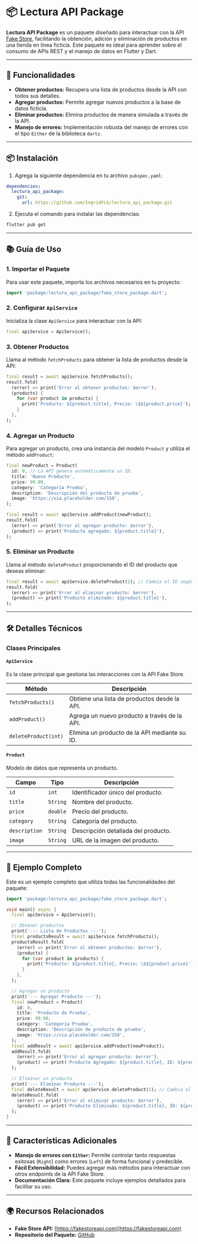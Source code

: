 
# 📦 Lectura API Package

**Lectura API Package** es un paquete diseñado para interactuar con la API [Fake Store](https://fakestoreapi.com), facilitando la obtención, adición y eliminación de productos en una tienda en línea ficticia. Este paquete es ideal para aprender sobre el consumo de APIs REST y el manejo de datos en Flutter y Dart.

---

## 🚀 Funcionalidades

- **Obtener productos:** Recupera una lista de productos desde la API con todos sus detalles.
- **Agregar productos:** Permite agregar nuevos productos a la base de datos ficticia.
- **Eliminar productos:** Elimina productos de manera simulada a través de la API.
- **Manejo de errores:** Implementación robusta del manejo de errores con el tipo `Either` de la biblioteca `dartz`.

---

## 📦 Instalación

1. Agrega la siguiente dependencia en tu archivo `pubspec.yaml`:

```yaml
dependencies:
  lectura_api_package:
    git:
      url: https://github.com/IngridFLG/lectura_api_package.git
```

2. Ejecuta el comando para instalar las dependencias:

```bash
flutter pub get
```

---

## 📚 Guía de Uso

### 1. **Importar el Paquete**

Para usar este paquete, importa los archivos necesarios en tu proyecto:

```dart
import 'package:lectura_api_package/fake_store_package.dart';
```

### 2. **Configurar `ApiService`**

Inicializa la clase `ApiService` para interactuar con la API:

```dart
final apiService = ApiService();
```

### 3. **Obtener Productos**

Llama al método `fetchProducts` para obtener la lista de productos desde la API:

```dart
final result = await apiService.fetchProducts();
result.fold(
  (error) => print('Error al obtener productos: $error'),
  (products) {
    for (var product in products) {
      print('Producto: ${product.title}, Precio: \$${product.price}');
    }
  },
);
```

### 4. **Agregar un Producto**

Para agregar un producto, crea una instancia del modelo `Product` y utiliza el método `addProduct`:

```dart
final newProduct = Product(
  id: 0, // La API genera automáticamente un ID.
  title: 'Nuevo Producto',
  price: 99.99,
  category: 'Categoría Prueba',
  description: 'Descripción del producto de prueba',
  image: 'https://via.placeholder.com/150',
);

final result = await apiService.addProduct(newProduct);
result.fold(
  (error) => print('Error al agregar producto: $error'),
  (product) => print('Producto agregado: ${product.title}'),
);
```

### 5. **Eliminar un Producto**

Llama al método `deleteProduct` proporcionando el ID del producto que deseas eliminar:

```dart
final result = await apiService.deleteProduct(1); // Cambia el ID según sea necesario.
result.fold(
  (error) => print('Error al eliminar producto: $error'),
  (product) => print('Producto eliminado: ${product.title}'),
);
```

---

## 🛠️ Detalles Técnicos

### **Clases Principales**

#### `ApiService`

Es la clase principal que gestiona las interacciones con la API Fake Store.

| **Método**          | **Descripción**                                    |
|----------------------|----------------------------------------------------|
| `fetchProducts()`    | Obtiene una lista de productos desde la API.       |
| `addProduct()`       | Agrega un nuevo producto a través de la API.       |
| `deleteProduct(int)` | Elimina un producto de la API mediante su ID.      |

#### `Product`

Modelo de datos que representa un producto.

| **Campo**       | **Tipo**  | **Descripción**                              |
|------------------|-----------|----------------------------------------------|
| `id`            | `int`     | Identificador único del producto.            |
| `title`         | `String`  | Nombre del producto.                         |
| `price`         | `double`  | Precio del producto.                         |
| `category`      | `String`  | Categoría del producto.                      |
| `description`   | `String`  | Descripción detallada del producto.          |
| `image`         | `String`  | URL de la imagen del producto.               |

---

## 📑 Ejemplo Completo

Este es un ejemplo completo que utiliza todas las funcionalidades del paquete:

```dart
import 'package:lectura_api_package/fake_store_package.dart';

void main() async {
  final apiService = ApiService();

  // Obtener productos
  print('--- Lista de Productos ---');
  final productsResult = await apiService.fetchProducts();
  productsResult.fold(
    (error) => print('Error al obtener productos: $error'),
    (products) {
      for (var product in products) {
        print('Producto: ${product.title}, Precio: \$${product.price}');
      }
    },
  );

  // Agregar un producto
  print('--- Agregar Producto ---');
  final newProduct = Product(
    id: 0,
    title: 'Producto de Prueba',
    price: 99.99,
    category: 'Categoría Prueba',
    description: 'Descripción de producto de prueba',
    image: 'https://via.placeholder.com/150',
  );
  final addResult = await apiService.addProduct(newProduct);
  addResult.fold(
    (error) => print('Error al agregar producto: $error'),
    (product) => print('Producto Agregado: ${product.title}, ID: ${product.id}'),
  );

  // Eliminar un producto
  print('--- Eliminar Producto ---');
  final deleteResult = await apiService.deleteProduct(1); // Cambia el ID según sea necesario.
  deleteResult.fold(
    (error) => print('Error al eliminar producto: $error'),
    (product) => print('Producto Eliminado: ${product.title}, ID: ${product.id}'),
  );
}
```

---

## 🌟 Características Adicionales

- **Manejo de errores con `Either`:** Permite controlar tanto respuestas exitosas (`Right`) como errores (`Left`) de forma funcional y predecible.
- **Fácil Extensibilidad:** Puedes agregar más métodos para interactuar con otros endpoints de la API Fake Store.
- **Documentación Clara:** Este paquete incluye ejemplos detallados para facilitar su uso.

---

## 🌍 Recursos Relacionados

- **Fake Store API:** [https://fakestoreapi.com](https://fakestoreapi.com)
- **Repositorio del Paquete:** [GitHub](https://github.com/IngridFLG/lectura_api_package)
